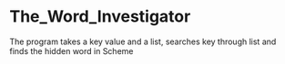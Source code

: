 # The_Word_Investigator
The program takes a key value and a list, searches key through list and finds the hidden word in Scheme
